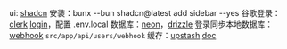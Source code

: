 ui: [shadcn](https://ui.shadcn.com/)
安装：bunx --bun shadcn@latest add sidebar --yes
谷歌登录：[clerk](https://dashboard.clerk.com/) [login](https://clerk.com/docs/nextjs/guides/development/custom-sign-in-or-up-page)，配置 .env.local
数据库：[neon](https://www.neon.tech/)，[drizzle](https://orm.drizzle.team/docs/get-started/neon-new)
登录同步本地数据库：[webhook](https://dashboard.clerk.com/apps/app_34EsIk2k6SmdhaTJlupL55hymao/instances/ins_34EsInGchE8jRN2rwPsff5bLoqQ/webhooks) `src/app/api/users/webhook`
缓存：[upstash](https://upstash.com/) [doc](https://upstash.com/docs/redis/sdks/ratelimit-ts/overview)
